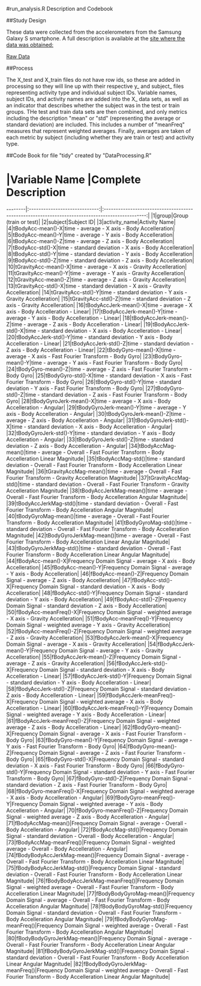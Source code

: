 #run_analysis.R Description and Codebook

##Study Design


These data were collected from the accelerometers from the Samsung Galaxy S smartphone. A full description is available at the [site where the data was obtained:](http://archive.ics.uci.edu/ml/datasets/Human+Activity+Recognition+Using+Smartphones)

[Raw Data](https://d396qusza40orc.cloudfront.net/getdata%2Fprojectfiles%2FUCI%20HAR%20Dataset.zip)



##Process


The X_test and X_train files do not have row ids, so these are added in processing so they will line up with their respective y_ and subject_ files representing activity type and individual subject IDs. Variable names, subject IDs, and activity names are added into the X_ data sets, as well as an indicator that describes whether the subject was in the test or train groups. THe test and train data sets are then combined, and only metrics including the description "mean" or "std" (representing the average or standard deviation) are included. This includes a number of "meanFreq" measures that represent weighted averages. Finally, averages are taken of each metric by subject (including whether they are train or test) and activity type.

##Code Book for file "tidy" created by "DataProcessing.R"

#	|Variable Name			|Complete Description
--------|:-----------------------------:|:-----------------------------------------------------------------------------------------------:|
|1|group|Group (train or test)|
|2|subject|Subject ID|
|3|activity_name|Activity Name|
|4|tBodyAcc-mean()-X|time - average - X axis - Body Accelleration|
|5|tBodyAcc-mean()-Y|time - average - Y axis - Body Accelleration|
|6|tBodyAcc-mean()-Z|time - average - Z axis - Body Accelleration|
|7|tBodyAcc-std()-X|time - standard deviation - X axis - Body Accelleration|
|8|tBodyAcc-std()-Y|time - standard deviation - Y axis - Body Accelleration|
|9|tBodyAcc-std()-Z|time - standard deviation - Z axis - Body Accelleration|
|10|tGravityAcc-mean()-X|time - average - X axis - Gravity Accelleration|
|11|tGravityAcc-mean()-Y|time - average - Y axis - Gravity Accelleration|
|12|tGravityAcc-mean()-Z|time - average - Z axis - Gravity Accelleration|
|13|tGravityAcc-std()-X|time - standard deviation - X axis - Gravity Accelleration|
|14|tGravityAcc-std()-Y|time - standard deviation - Y axis - Gravity Accelleration|
|15|tGravityAcc-std()-Z|time - standard deviation - Z axis - Gravity Accelleration|
|16|tBodyAccJerk-mean()-X|time - average - X axis - Body Accelleration - Linear|
|17|tBodyAccJerk-mean()-Y|time - average - Y axis - Body Accelleration - Linear|
|18|tBodyAccJerk-mean()-Z|time - average - Z axis - Body Accelleration - Linear|
|19|tBodyAccJerk-std()-X|time - standard deviation - X axis - Body Accelleration - Linear|
|20|tBodyAccJerk-std()-Y|time - standard deviation - Y axis - Body Accelleration - Linear|
|21|tBodyAccJerk-std()-Z|time - standard deviation - Z axis - Body Accelleration - Linear|
|22|tBodyGyro-mean()-X|time - average - X axis - Fast Fourier Transform - Body Gyro|
|23|tBodyGyro-mean()-Y|time - average - Y axis - Fast Fourier Transform - Body Gyro|
|24|tBodyGyro-mean()-Z|time - average - Z axis - Fast Fourier Transform - Body Gyro|
|25|tBodyGyro-std()-X|time - standard deviation - X axis - Fast Fourier Transform - Body Gyro|
|26|tBodyGyro-std()-Y|time - standard deviation - Y axis - Fast Fourier Transform - Body Gyro|
|27|tBodyGyro-std()-Z|time - standard deviation - Z axis - Fast Fourier Transform - Body Gyro|
|28|tBodyGyroJerk-mean()-X|time - average - X axis - Body Accelleration - Angular|
|29|tBodyGyroJerk-mean()-Y|time - average - Y axis - Body Accelleration - Angular|
|30|tBodyGyroJerk-mean()-Z|time - average - Z axis - Body Accelleration - Angular|
|31|tBodyGyroJerk-std()-X|time - standard deviation - X axis - Body Accelleration - Angular|
|32|tBodyGyroJerk-std()-Y|time - standard deviation - Y axis - Body Accelleration - Angular|
|33|tBodyGyroJerk-std()-Z|time - standard deviation - Z axis - Body Accelleration - Angular|
|34|tBodyAccMag-mean()|time - average - Overall - Fast Fourier Transform - Body Accelleration Linear Magnitude|
|35|tBodyAccMag-std()|time - standard deviation - Overall - Fast Fourier Transform - Body Accelleration Linear Magnitude|
|36|tGravityAccMag-mean()|time - average - Overall - Fast Fourier Transform - Gravity Accelleration Magnitude|
|37|tGravityAccMag-std()|time - standard deviation - Overall - Fast Fourier Transform - Gravity Accelleration Magnitude|
|38|tBodyAccJerkMag-mean()|time - average - Overall - Fast Fourier Transform - Body Accelleration Angular Magnitude|
|39|tBodyAccJerkMag-std()|time - standard deviation - Overall - Fast Fourier Transform - Body Accelleration Angular Magnitude|
|40|tBodyGyroMag-mean()|time - average - Overall - Fast Fourier Transform - Body Accelleration Magnitude|
|41|tBodyGyroMag-std()|time - standard deviation - Overall - Fast Fourier Transform - Body Accelleration Magnitude|
|42|tBodyGyroJerkMag-mean()|time - average - Overall - Fast Fourier Transform - Body Accelleration Linear Angular Magnitude|
|43|tBodyGyroJerkMag-std()|time - standard deviation - Overall - Fast Fourier Transform - Body Accelleration Linear Angular Magnitude|
|44|fBodyAcc-mean()-X|Frequency Domain Signal - average - X axis - Body Accelleration|
|45|fBodyAcc-mean()-Y|Frequency Domain Signal - average - Y axis - Body Accelleration|
|46|fBodyAcc-mean()-Z|Frequency Domain Signal - average - Z axis - Body Accelleration|
|47|fBodyAcc-std()-X|Frequency Domain Signal - standard deviation - X axis - Body Accelleration|
|48|fBodyAcc-std()-Y|Frequency Domain Signal - standard deviation - Y axis - Body Accelleration|
|49|fBodyAcc-std()-Z|Frequency Domain Signal - standard deviation - Z axis - Body Accelleration|
|50|fBodyAcc-meanFreq()-X|Frequency Domain Signal - weighted average - X axis - Gravity Accelleration|
|51|fBodyAcc-meanFreq()-Y|Frequency Domain Signal - weighted average - Y axis - Gravity Accelleration|
|52|fBodyAcc-meanFreq()-Z|Frequency Domain Signal - weighted average - Z axis - Gravity Accelleration|
|53|fBodyAccJerk-mean()-X|Frequency Domain Signal - average - X axis - Gravity Accelleration|
|54|fBodyAccJerk-mean()-Y|Frequency Domain Signal - average - Y axis - Gravity Accelleration|
|55|fBodyAccJerk-mean()-Z|Frequency Domain Signal - average - Z axis - Gravity Accelleration|
|56|fBodyAccJerk-std()-X|Frequency Domain Signal - standard deviation - X axis - Body Accelleration - Linear|
|57|fBodyAccJerk-std()-Y|Frequency Domain Signal - standard deviation - Y axis - Body Accelleration - Linear|
|58|fBodyAccJerk-std()-Z|Frequency Domain Signal - standard deviation - Z axis - Body Accelleration - Linear|
|59|fBodyAccJerk-meanFreq()-X|Frequency Domain Signal - weighted average - X axis - Body Accelleration - Linear|
|60|fBodyAccJerk-meanFreq()-Y|Frequency Domain Signal - weighted average - Y axis - Body Accelleration - Linear|
|61|fBodyAccJerk-meanFreq()-Z|Frequency Domain Signal - weighted average - Z axis - Body Accelleration - Linear|
|62|fBodyGyro-mean()-X|Frequency Domain Signal - average - X axis - Fast Fourier Transform - Body Gyro|
|63|fBodyGyro-mean()-Y|Frequency Domain Signal - average - Y axis - Fast Fourier Transform - Body Gyro|
|64|fBodyGyro-mean()-Z|Frequency Domain Signal - average - Z axis - Fast Fourier Transform - Body Gyro|
|65|fBodyGyro-std()-X|Frequency Domain Signal - standard deviation - X axis - Fast Fourier Transform - Body Gyro|
|66|fBodyGyro-std()-Y|Frequency Domain Signal - standard deviation - Y axis - Fast Fourier Transform - Body Gyro|
|67|fBodyGyro-std()-Z|Frequency Domain Signal - standard deviation - Z axis - Fast Fourier Transform - Body Gyro|
|68|fBodyGyro-meanFreq()-X|Frequency Domain Signal - weighted average - X axis - Body Accelleration - Angular|
|69|fBodyGyro-meanFreq()-Y|Frequency Domain Signal - weighted average - Y axis - Body Accelleration - Angular|
|70|fBodyGyro-meanFreq()-Z|Frequency Domain Signal - weighted average - Z axis - Body Accelleration - Angular|
|71|fBodyAccMag-mean()|Frequency Domain Signal - average - Overall - Body Accelleration - Angular|
|72|fBodyAccMag-std()|Frequency Domain Signal - standard deviation - Overall - Body Accelleration - Angular|
|73|fBodyAccMag-meanFreq()|Frequency Domain Signal - weighted average - Overall - Body Accelleration - Angular|
|74|fBodyBodyAccJerkMag-mean()|Frequency Domain Signal - average - Overall - Fast Fourier Transform - Body Accelleration Linear Magnitude|
|75|fBodyBodyAccJerkMag-std()|Frequency Domain Signal - standard deviation - Overall - Fast Fourier Transform - Body Accelleration Linear Magnitude|
|76|fBodyBodyAccJerkMag-meanFreq()|Frequency Domain Signal - weighted average - Overall - Fast Fourier Transform - Body Accelleration Linear Magnitude|
|77|fBodyBodyGyroMag-mean()|Frequency Domain Signal - average - Overall - Fast Fourier Transform - Body Accelleration Angular Magnitude|
|78|fBodyBodyGyroMag-std()|Frequency Domain Signal - standard deviation - Overall - Fast Fourier Transform - Body Accelleration Angular Magnitude|
|79|fBodyBodyGyroMag-meanFreq()|Frequency Domain Signal - weighted average - Overall - Fast Fourier Transform - Body Accelleration Angular Magnitude|
|80|fBodyBodyGyroJerkMag-mean()|Frequency Domain Signal - average - Overall - Fast Fourier Transform - Body Accelleration Linear Angular Magnitude|
|81|fBodyBodyGyroJerkMag-std()|Frequency Domain Signal - standard deviation - Overall - Fast Fourier Transform - Body Accelleration Linear Angular Magnitude|
|82|fBodyBodyGyroJerkMag-meanFreq()|Frequency Domain Signal - weighted average - Overall - Fast Fourier Transform - Body Accelleration Linear Angular Magnitude|
